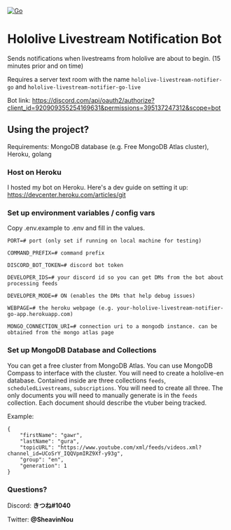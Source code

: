 [![Go](https://github.com/NekoFluff/go-youtube-notification-bot/actions/workflows/go.yml/badge.svg)](https://github.com/NekoFluff/go-youtube-notification-bot/actions/workflows/go.yml)

# Hololive Livestream Notification Bot

Sends notifications when livestreams from hololive are about to begin. (15 minutes prior and on time)

Requires a server text room with the name `hololive-livestream-notifier-go` and `hololive-livestream-notifier-go-live`

Bot link: <a>https://discord.com/api/oauth2/authorize?client_id=920909355254169631&permissions=395137247312&scope=bot</a>

## Using the project?

Requirements: MongoDB database (e.g. Free MongoDB Atlas cluster), Heroku, golang

### Host on Heroku

I hosted my bot on Heroku. Here's a dev guide on setting it up: https://devcenter.heroku.com/articles/git

### Set up environment variables / config vars

Copy .env.example to .env and fill in the values.

```
PORT=# port (only set if running on local machine for testing)

COMMAND_PREFIX=# command prefix

DISCORD_BOT_TOKEN=# discord bot token

DEVELOPER_IDS=# your discord id so you can get DMs from the bot about processing feeds

DEVELOPER_MODE=# ON (enables the DMs that help debug issues)

WEBPAGE=# the heroku webpage (e.g. your-hololive-livestream-notifier-go-app.herokuapp.com)

MONGO_CONNECTION_URI=# connection uri to a mongodb instance. can be obtained from the mongo atlas page
```

### Set up MongoDB Database and Collections

You can get a free cluster from MongoDB Atlas.
You can use MongoDB Compass to interface with the cluster.
You will need to create a hololive-en database. Contained inside are three collections `feeds`, `scheduledLivestreams`, `subscriptions`. You will need to create all three.
The only documents you will need to manually generate is in the `feeds` collection. Each document should describe the vtuber being tracked.

Example:

```
{
    "firstName": "gawr",
    "lastName": "gura",
    "topicURL": "https://www.youtube.com/xml/feeds/videos.xml?channel_id=UCoSrY_IQQVpmIRZ9Xf-y93g",
    "group": "en",
    "generation": 1
}
```

### Questions?

Discord: <b>きつね#1040</b>

Twitter: <b>@SheavinNou</b>

